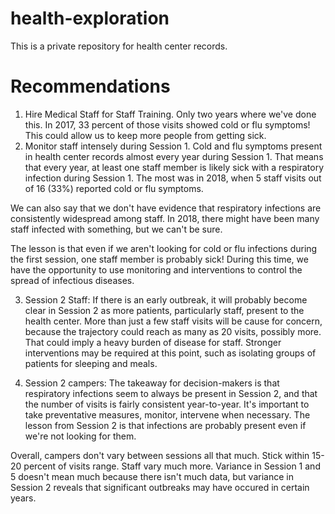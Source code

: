 # health-exploration
This is a private repository for health center records.

# Recommendations
1. Hire Medical Staff for Staff Training. Only two years where we've done this. In 2017, 33 percent of those visits showed cold or flu symptoms! This could allow us to keep more people from getting sick.
2. Monitor staff intensely during Session 1. Cold and flu symptoms present in health center records almost every year during Session 1. That means that every year, at least one staff member is likely sick with a respiratory infection during Session 1. The most was in 2018, when 5 staff visits out of 16 (33%) reported cold or flu symptoms.

We can also say that we don't have evidence that respiratory infections are consistently widespread among staff. In 2018, there might have been many staff infected with something, but we can't be sure. 

The lesson is that even if we aren't looking for cold or flu infections during the first session, one staff member is probably sick! During this time, we have the opportunity to use monitoring and interventions to control the spread of infectious diseases. 

3. Session 2 Staff: If there is an early outbreak, it will probably become clear in Session 2 as more patients, particularly staff, present to the health center. More than just a few staff visits will be cause for concern, because the trajectory could reach as many as 20 visits, possibly more. That could imply a heavy burden of disease for staff. Stronger interventions may be required at this point, such as isolating groups of patients for sleeping and meals.


4. Session 2 campers: 
The takeaway for decision-makers is that respiratory infections seem to always be present in Session 2, and that the number of visits is fairly consistent year-to-year. It's important to take preventative measures, monitor, intervene when necessary. The lesson from Session 2 is that infections are probably present even if we're not looking for them. 

Overall, campers don't vary between sessions all that much. Stick within 15-20 percent of visits range. Staff vary much more. Variance in Session 1 and 5 doesn't mean much because there isn't much data, but variance in Session 2 reveals that significant outbreaks may have occured in certain years.
